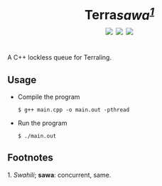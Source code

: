 <h1 align="center">Terra<i>sawa<sup><a href="#def">1</a></sup></i><br>
<img src="https://img.shields.io/github/languages/code-size/svasandani/terrasawa" />
<img src="https://img.shields.io/github/license/svasandani/terrasawa" />
<img src="https://img.shields.io/github/last-commit/svasandani/terrasawa" />
<br>
</h1>
<br>
A C++ lockless queue for Terraling.

## Usage
- Compile the program

    `$ g++ main.cpp -o main.out -pthread`

- Run the program

    `$ ./main.out`
  
## Footnotes

<a name="def">1. <i>Swahili</i>; <b>sawa</b>:  concurrent, same.</a>
